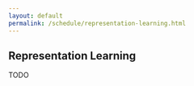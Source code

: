 ```yaml
---
layout: default
permalink: /schedule/representation-learning.html
---
```


## Representation Learning

TODO

